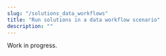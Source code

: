```yaml
---
slug: "/solutions_data_workflows"
title: "Run solutions in a data workflow scenario"
description: ""
---
```

Work in progress.